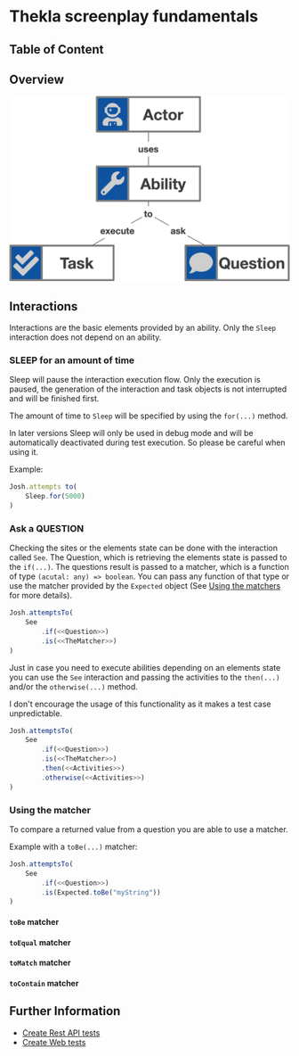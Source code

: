 # Thekla screenplay fundamentals

## Table of Content

## Overview
![Overview](../images/screenplay_overview.png)

## Interactions

Interactions are the basic elements provided by an ability. Only the ``Sleep`` interaction does not depend on an 
ability.

### SLEEP for an amount of time 

Sleep will pause the interaction execution flow. Only the execution is paused, the generation of the interaction and 
task objects is not interrupted and will be finished first.

The amount of time to ``Sleep`` will be specified by using the ``for(...)`` method.

In later versions Sleep will only be used in debug mode and will be automatically deactivated during test execution. 
So please be careful when using it.

Example:

```typescript
Josh.attempts to(
    Sleep.for(5000)
)
```

### Ask a QUESTION

Checking the sites or the elements state can be done with the interaction called ``See``. The Question, which is
retrieving the elements state is passed to the ``if(...)``. The questions result is passed to a matcher, which is 
a function of type ``(acutal: any) => boolean``. You can pass any function of that type or use the matcher provided
by the ``Expected`` object (See [Using the matchers](#using-the-matcher) for more details).

```typescript
Josh.attemptsTo(
    See
        .if(<<Question>>)
        .is(<<TheMatcher>>) 
)
```

Just in case you need to execute abilities depending on an elements state you can use the ``See`` interaction and passing
the activities to the ``then(...)`` and/or the ``otherwise(...)`` method.

I don't encourage the usage of this functionality as it makes a test case unpredictable.  

```typescript
Josh.attemptsTo(
    See
        .if(<<Question>>)
        .is(<<TheMatcher>>)
        .then(<<Activities>>)
        .otherwise(<<Activities>>)
)
```

### Using the matcher

To compare a returned value from a question you are able to use a matcher.

Example with a ``toBe(...)`` matcher:

```typescript
Josh.attemptsTo(
    See
        .if(<<Question>>)
        .is(Expected.toBe("myString")) 
)
```

#### ```toBe``` matcher

#### ``toEqual`` matcher

#### ``toMatch`` matcher

#### ``toContain`` matcher


## Further Information
* [Create Rest API tests](./create_rest_api_tests/README.md)
* [Create Web tests](./create_web_ui_tests)
